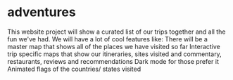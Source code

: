 # adventures
This website project will show a curated list of our trips together and all the fun we've had. We will have a lot of cool features like:
There will be a master map that shows all of the places we have visited so far
Interactive trip specific maps that show our itineraries, sites visited and commentary, restaurants, reviews and recommendations 
Dark mode for those prefer it
Animated flags of the countries/ states visited

